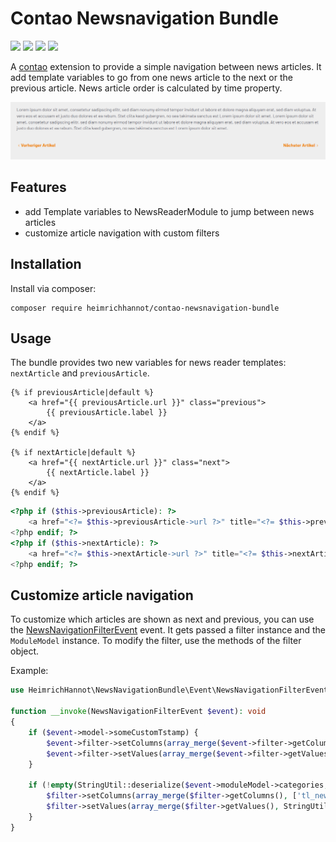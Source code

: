 # Contao Newsnavigation Bundle

[![](https://img.shields.io/packagist/v/heimrichhannot/contao-newsnavigation-bundle.svg)](https://packagist.org/packages/heimrichhannot/contao-newsnavigation-bundle)
[![](https://img.shields.io/packagist/l/heimrichhannot/contao-newsnavigation-bundle.svg)](https://packagist.org/packages/heimrichhannot/contao-newsnavigation-bundle)
[![](https://img.shields.io/packagist/dt/heimrichhannot/contao-newsnavigation-bundle.svg)](https://packagist.org/packages/heimrichhannot/contao-newsnavigation-bundle)
![](https://img.shields.io/badge/PHPStan-level%205-brightgreen.svg?style=flat)


A [contao](https://contao.org/de/) extension to provide a simple navigation between news articles. It add template variables to go from one news article to the next or the previous article. 
News article order is calculated by time property.

![screenshot.png](docs/screenshot.png)

## Features

* add Template variables to NewsReaderModule to jump between news articles
* customize article navigation with custom filters

## Installation

Install via composer:

```
composer require heimrichhannot/contao-newsnavigation-bundle
```

## Usage

The bundle provides two new variables for news reader templates: `nextArticle` and `previousArticle`.

```twig
{% if previousArticle|default %}
    <a href="{{ previousArticle.url }}" class="previous">
        {{ previousArticle.label }}
    </a>
{% endif %}

{% if nextArticle|default %}
    <a href="{{ nextArticle.url }}" class="next">
        {{ nextArticle.label }}
    </a>
{% endif %}
```

```php
<?php if ($this->previousArticle): ?>
    <a href="<?= $this->previousArticle->url ?>" title="<?= $this->previousArticle->title ?>"><?= $this->previousArticle->label ?></a>
<?php endif; ?>
<?php if ($this->nextArticle): ?>
    <a href="<?= $this->nextArticle->url ?>" title="<?= $this->nextArticle->title ?>"><?= $this->nextArticle->label ?></a>
<?php endif; ?>
```

## Customize article navigation

To customize which articles are shown as next and previous, you can use the [NewsNavigationFilterEvent](src/Event/NewsNavigationFilterEvent.php) event. 
It gets passed a filter instance and the `ModuleModel` instance.
To modify the filter, use the methods of the filter object.

Example:

```php
use HeimrichHannot\NewsNavigationBundle\Event\NewsNavigationFilterEvent;

function __invoke(NewsNavigationFilterEvent $event): void
{        
    if ($event->model->someCustomTstamp) {
        $event->filter->setColumns(array_merge($event->filter->getColumns(), ['someCustomTstamp>=?']));
        $event->filter->setValues(array_merge($event->filter->getValues(), [$event->model->someCustomTstamp]));
    }
    
    if (!empty(StringUtil::deserialize($event->moduleModel->categories, true))) {
        $filter->setColumns(array_merge($filter->getColumns(), ['tl_news.categories IN (?)']));
        $filter->setValues(array_merge($filter->getValues(), StringUtil::deserialize($event->moduleModel->categories, true)));
    }
}
```
